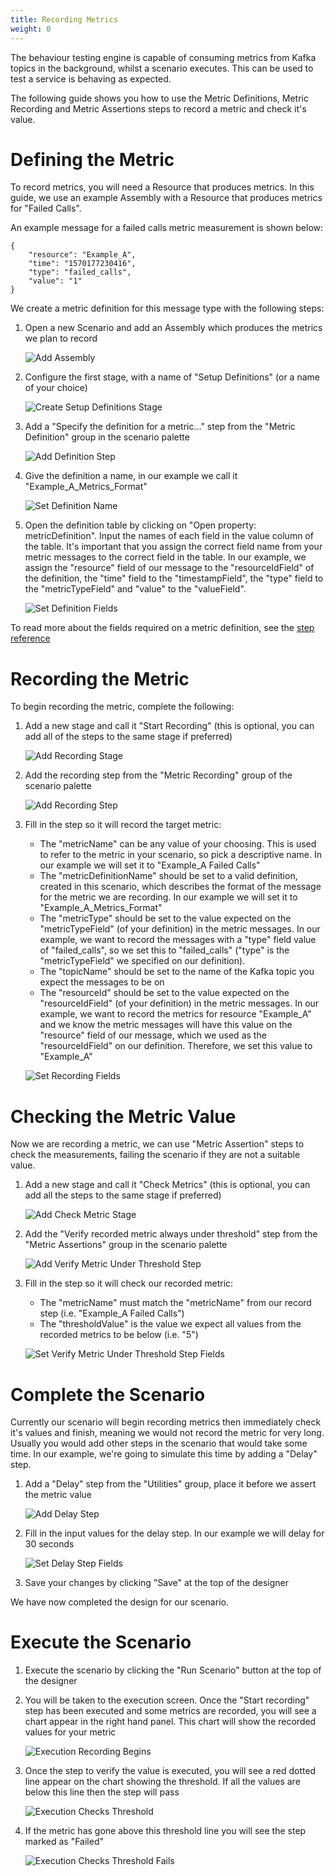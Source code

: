 ```yaml
---
title: Recording Metrics
weight: 0
---
```


The behaviour testing engine is capable of consuming metrics from Kafka topics in the background, whilst a scenario executes. This can be used to test a service is behaving as expected. 

The following guide shows you how to use the Metric Definitions, Metric Recording and Metric Assertions steps to record a metric and check it's value.

# Defining the Metric

To record metrics, you will need a Resource that produces metrics. In this guide, we use an example Assembly with a Resource that produces metrics for "Failed Calls".

An example message for a failed calls metric measurement is shown below:

```
{
    "resource": "Example_A",
    "time": "1570177230416",
    "type": "failed_calls",
    "value": "1"
}
```

We create a metric definition for this message type with the following steps: 

1. Open a new Scenario and add an Assembly which produces the metrics we plan to record 

    ![Add Assembly](/images/user-guides/behaviour-testing/designing-scenarios/recording-metrics/add-assembly-actor.png "Add assembly")

2. Configure the first stage, with a name of "Setup Definitions" (or a name of your choice)

    ![Create Setup Definitions Stage](/images/user-guides/behaviour-testing/designing-scenarios/recording-metrics/create-setup-definitions-stage.png "Create Setup Definitions Stage")

3. Add a "Specify the definition for a metric..." step from the "Metric Definition" group in the scenario palette 

    ![Add Definition Step](/images/user-guides/behaviour-testing/designing-scenarios/recording-metrics/add-definition-step.png "Add Definition Step")

4. Give the definition a name, in our example we call it "Example_A_Metrics_Format"

    ![Set Definition Name](/images/user-guides/behaviour-testing/designing-scenarios/recording-metrics/set-definition-name.png "Set Definition Name")

5. Open the definition table by clicking on "Open property: metricDefinition". Input the names of each field in the value column of the table. It's important that you assign the correct field name from your metric messages to the correct field in the table. In our example, we assign the "resource" field of our message to the "resourceIdField" of the definition, the "time" field to the "timestampField", the "type" field to the "metricTypeField" and "value" to the "valueField".

    ![Set Definition Fields](/images/user-guides/behaviour-testing/designing-scenarios/recording-metrics/set-definition-field.png "Set Definition Fields")

To read more about the fields required on a metric definition, see the [step reference](/reference/behaviour-testing/step-reference/metric-definitions)

# Recording the Metric

To begin recording the metric, complete the following:

1. Add a new stage and call it "Start Recording" (this is optional, you can add all of the steps to the same stage if preferred)

    ![Add Recording Stage](/images/user-guides/behaviour-testing/designing-scenarios/recording-metrics/add-recording-stage.png "Add Recording Stage")

2. Add the recording step from the "Metric Recording" group of the scenario palette

    ![Add Recording Step](/images/user-guides/behaviour-testing/designing-scenarios/recording-metrics/add-recording-step.png "Add Recording Step")

3. Fill in the step so it will record the target metric:
   - The "metricName" can be any value of your choosing. This is used to refer to the metric in your scenario, so pick a descriptive name. In our example we will set it to "Example_A Failed Calls"
   - The "metricDefinitionName" should be set to a valid definition, created in this scenario, which describes the format of the message for the metric we are recording. In our example we will set it to "Example_A_Metrics_Format" 
   - The "metricType" should be set to the value expected on the "metricTypeField" (of your definition) in the metric messages. In our example, we want to record the messages with a "type" field value of "failed_calls", so we set this to "failed_calls" ("type" is the "metricTypeField" we specified on our definition).
   - The "topicName" should be set to the name of the Kafka topic you expect the messages to be on
   - The "resourceId" should be set to the value expected on the "resourceIdField" (of your definition) in the metric messages. In our example, we want to record the metrics for resource "Example_A" and we know the metric messages will have this value on the "resource" field of our message, which we used as the "resourceIdField" on our definition. Therefore, we set this value to "Example_A"

    ![Set Recording Fields](/images/user-guides/behaviour-testing/designing-scenarios/recording-metrics/set-recording-fields.png "Set Recording Fields")

# Checking the Metric Value

Now we are recording a metric, we can use "Metric Assertion" steps to check the measurements, failing the scenario if they are not a suitable value.

1. Add a new stage and call it "Check Metrics" (this is optional, you can add all the steps to the same stage if preferred)

    ![Add Check Metric Stage](/images/user-guides/behaviour-testing/designing-scenarios/recording-metrics/add-check-metrics-stage.png "Add Check Metric Stage")

2. Add the "Verify recorded metric always under threshold" step from the "Metric Assertions" group in the scenario palette

    ![Add Verify Metric Under Threshold Step](/images/user-guides/behaviour-testing/designing-scenarios/recording-metrics/add-verify-under-threshold-step.png "Add Verify Metric Under Threshold Step")

3. Fill in the step so it will check our recorded metric:
   - The "metricName" must match the "metricName" from our record step (i.e. "Example_A Failed Calls")
   - The "thresholdValue" is the value we expect all values from the recorded metrics to be below (i.e. "5")

    ![Set Verify Metric Under Threshold Step Fields](/images/user-guides/behaviour-testing/designing-scenarios/recording-metrics/set-verify-under-threshold-fields.png "Set Verify Metric Under Threshold Step Fields")

# Complete the Scenario

Currently our scenario will begin recording metrics then immediately check it's values and finish, meaning we would not record the metric for very long. Usually you would add other steps in the scenario that would take some time. In our example, we're going to simulate this time by adding a "Delay" step. 

1. Add a "Delay" step from the "Utilities" group, place it before we assert the metric value

    ![Add Delay Step](/images/user-guides/behaviour-testing/designing-scenarios/recording-metrics/add-delay-step.png "Add Delay Step")

2. Fill in the input values for the delay step. In our example we will delay for 30 seconds

    ![Set Delay Step Fields](/images/user-guides/behaviour-testing/designing-scenarios/recording-metrics/set-delay-fields.png "Set Delay Step Fields")

3. Save your changes by clicking "Save" at the top of the designer

We have now completed the design for our scenario. 

# Execute the Scenario

1. Execute the scenario by clicking the "Run Scenario" button at the top of the designer

2. You will be taken to the execution screen. Once the "Start recording" step has been executed and some metrics are recorded, you will see a chart appear in the right hand panel. This chart will show the recorded values for your metric

    ![Execution Recording Begins](/images/user-guides/behaviour-testing/designing-scenarios/recording-metrics/execution-recording-begins.png "Execution Recording Begins")

3. Once the step to verify the value is executed, you will see a red dotted line appear on the chart showing the threshold. If all the values are below this line then the step will pass

    ![Execution Checks Threshold](/images/user-guides/behaviour-testing/designing-scenarios/recording-metrics/execution-checks-threshold.png "Execution Checks Threshold")

4. If the metric has gone above this threshold line you will see the step marked as "Failed"

    ![Execution Checks Threshold Fails](/images/user-guides/behaviour-testing/designing-scenarios/recording-metrics/execution-checks-threshold-and-fails.png "Execution Checks Threshold Fails")



